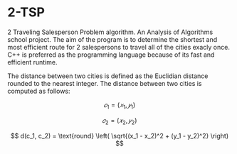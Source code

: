 # 2-TSP

2 Traveling Salesperson Problem algorithm. An Analysis of Algorithms school project. The aim of the program is to determine the shortest and most efficient route for 2 salespersons to travel all of the cities exacly once. C++ is preferred as the programming language because of its fast and efficient runtime.

The distance between two cities is defined as the Euclidian distance rounded to the nearest integer. The distance between two cities is computed as follows:

$$𝑐_1 = (𝑥_1, 𝑦_1)$$

$$𝑐_2 = (𝑥_2, 𝑦_2)$$

$$
d(c_1, c_2) = \text{round} \left( \sqrt{(x_1 - x_2)^2 + (y_1 - y_2)^2} \right)
$$

